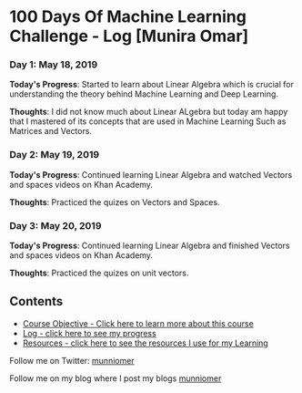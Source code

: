 # 100 Days Of Machine Learning Challenge - Log [Munira Omar]

### Day 1: May 18, 2019

**Today's Progress**: Started to learn about Linear Algebra which is crucial for understanding the theory behind Machine Learning and Deep Learning.

**Thoughts**: I did not know much about Linear ALgebra but today am happy that I mastered of its concepts that are used in Machine Learning Such as Matrices and Vectors.

### Day 2: May 19, 2019
**Today's Progress**: Continued learning Linear Algebra and watched Vectors and spaces videos on Khan Academy.

**Thoughts**: Practiced the quizes on Vectors and Spaces.

### Day 3: May 20, 2019
**Today's Progress**: Continued learning Linear Algebra and finished Vectors and spaces videos on Khan Academy.

**Thoughts**: Practiced the quizes on unit vectors.

## Contents

* [Course Objective - Click here to learn more about this course](course-objective.md)
* [Log - click here to see my progress](log.md)
* [Resources - click here to see the resources I use for my Learning](resources.md)


Follow me on Twitter: [munniomer](https://twitter.com/munniomer)

Follow me on my blog where I post my blogs [munniomer](https://munniomer.wordpress.com/)


